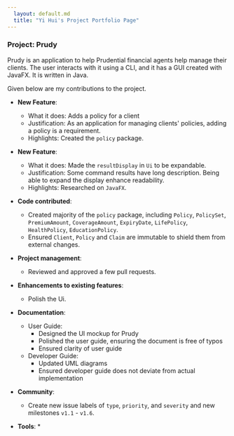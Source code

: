 ```yaml
---
  layout: default.md
  title: "Yi Hui's Project Portfolio Page"
---
```


### Project: Prudy

Prudy is an application to help Prudential financial agents help manage their clients. The user interacts with it using a CLI, and it has a GUI created with JavaFX. It is written in Java.

Given below are my contributions to the project.

* **New Feature**:
  * What it does: Adds a policy for a client
  * Justification: As an application for managing clients' policies, adding a policy is a requirement.
  * Highlights: Created the `policy` package.

* **New Feature**:
  * What it does: Made the `resultDisplay` in `Ui` to be expandable.
  * Justification: Some command results have long description. Being able to expand the display enhance readability.
  * Highlights: Researched on `JavaFX`.

* **Code contributed**:
  * Created majority of the `policy` package, including `Policy`, `PolicySet`, `PremiumAmount`, `CoverageAmount`, `ExpiryDate`, `LifePolicy`, `HealthPolicy`, `EducationPolicy`.
  * Ensured `Client`, `Policy` and `Claim` are immutable to shield them from external changes.

* **Project management**:
  * Reviewed and approved a few pull requests.

* **Enhancements to existing features**:
  * Polish the Ui.

* **Documentation**:
  * User Guide:
    * Designed the UI mockup for Prudy
    * Polished the user guide, ensuring the document is free of typos
    * Ensured clarity of user guide
  * Developer Guide:
    * Updated UML diagrams
    * Ensured developer guide does not deviate from actual implementation

* **Community**:
  * Create new issue labels of `type`, `priority`, and `severity` and new milestones `v1.1` - `v1.6`.

* **Tools**:
  *
